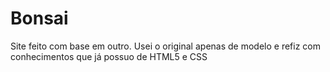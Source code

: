 # Bonsai
Site feito com base em outro. Usei o original apenas de modelo e refiz com conhecimentos que já possuo de HTML5 e CSS
